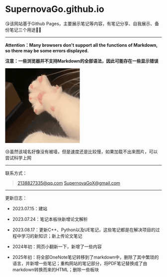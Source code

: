 # SupernovaGo.github.io

😘该网站基于Github Pages，主要展示笔记等内容，有笔记分享、自我展示、备份笔记三个用途😶‍🌫️

---

**Attention：Many browsers don't support all the functions of Markdown, so there may be some errors displayed.**

**注意：一些浏览器并不支持Markdown的全部语法，因此可能存在一些显示错误**

![](./resource/htmlnote/assets/3d0719ba7a36ac1731281803310bc2f5.gif)

😢虽然该域名好像没有被墙，但是速度还是比较慢，如果加载不出来图片，可以尝试科学上网



---

联系方式：

> 2138827335@qq.com
> SupernovaGoX@gmail.com

---

更新日志：

- 2023.07.15：建站
- 2023.07.24：笔记本板块新增论文解析
- 2023.08.17：更新C++、Python以及UE笔记，这些笔记都是在解决项目的过程中学习的新知识；新上传论文笔记

- 2024年初：网页小翻新一下，新增了一些内容
- 2025年初：将全部OneNote笔记转移到了markdown中，删除了其中繁琐的语言，并新增一些笔记；重构网站的笔记部分，将PDF笔记替换成了由markdown转换而来的HTML；删除一些板块